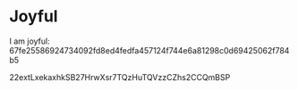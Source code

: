 # Joyful

I am joyful: 67fe25586924734092fd8ed4fedfa457124f744e6a81298c0d69425062f784b5


22extLxekaxhkSB27HrwXsr7TQzHuTQVzzCZhs2CCQmBSP